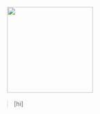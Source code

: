 <span style="display: inline-block; width: 20px;">&nbsp;</span> <!-- Adds space between images -->
<a href="#">
    <img height="200" src="https://github-readme-stats.vercel.app/api/top-langs?username=alexzsk&layout=compact&langs_count=8&card_width=320&theme=Solarized&cache-bust=1" />
</a>

> [hi]
